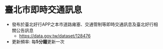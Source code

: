 # 臺北市即時交通訊息
* 發布於臺北好行APP之本市道路雍塞、交通管制等即時交通訊息及臺北好行相關公告訊息
    * https://data.gov.tw/dataset/128476
* 更新頻率: 每**5分鐘**更新一次